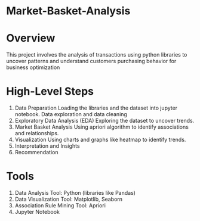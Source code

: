 # Market-Basket-Analysis
# Overview
 This project involves the analysis of transactions using python libraries to uncover patterns and understand customers purchasing behavior for business optimization
# High-Level Steps
1. Data Preparation
   Loading the libraries and the dataset into jupyter notebook.
   Data exploration and data cleaning
2. Exploratory Data Analysis (EDA)
   Exploring the dataset to uncover trends.
3. Market Basket Analysis
   Using apriori algorithm to identify associations and relationships.
4. Visualization
   Using charts and graphs like heatmap to identify trends.
5. Interpretation and Insights
6. Recommendation
# Tools
1. Data Analysis Tool: Python (libraries like Pandas)
2. Data Visualization Tool: Matplotlib, Seaborn
3. Association Rule Mining Tool: Apriori
4. Jupyter Notebook

